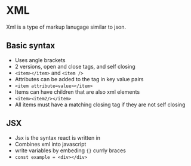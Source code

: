 # XML
Xml is a type of markup lanugage similar to json.

## Basic syntax
- Uses angle brackets
- 2 versions, open and close tags, and self closing
- `<item></item>` and `<item />`
- Attributes can be added to the tag in key value pairs
- `<item attribute=value></item>`
- Items can have children that are also xml elements
- `<item><item2/></item>`
- All items must have a matching closing tag if they are not self closing

## JSX
- Jsx is the syntax react is written in
- Combines xml into javascript
- write variables by embeding `{}` currly braces
- `const example = <div></div>`